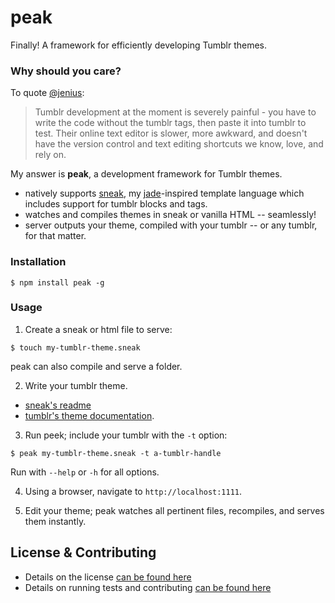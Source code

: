peak
===============

Finally!  A framework for efficiently developing Tumblr themes.

### Why should you care?
To quote [@jenius](https://github.com/carrot/carrot-the-company/blob/master/ideas/tumblr-parser.md):

> Tumblr development at the moment is severely painful - you have to write the code without the tumblr tags, then paste it into tumblr to test. Their online text editor is slower, more awkward, and doesn't have the version control and text editing shortcuts we know, love, and rely on.

My answer is **peak**, a development framework for Tumblr themes.  

- natively supports [sneak](http://www.github.com/nporteschaikin/sneak), my [jade](http://www.github.com/visionmedia/jade)-inspired template language which includes support for tumblr blocks and tags.
- watches and compiles themes in sneak or vanilla HTML -- seamlessly!
- server outputs your theme, compiled with your tumblr -- or any tumblr, for that matter.

### Installation

```
$ npm install peak -g
```

### Usage

1. Create a sneak or html file to serve:

  ```
  $ touch my-tumblr-theme.sneak
  ```

  peak can also compile and serve a folder.  


2. Write your tumblr theme.  
  - [sneak's readme](http://www.github.com/nporteschaikin/sneak/tree/master/README.md)
  - [tumblr's theme documentation](http://www.tumblr.com/docs/en/custom_themes).

3. Run peek; include your tumblr with the `-t` option:

  ```
  $ peak my-tumblr-theme.sneak -t a-tumblr-handle
  ```

  Run with `--help` or `-h` for all options.

4. Using a browser, navigate to `http://localhost:1111`.

5. Edit your theme; peak watches all pertinent files, recompiles, and serves them instantly.

## License & Contributing

- Details on the license [can be found here](LICENSE.md)
- Details on running tests and contributing [can be found here](CONTRIBUTING.md)
